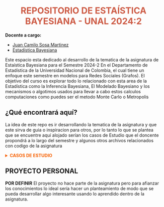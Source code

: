 
<center><h1 style="color: #CD5B45;">REPOSITORIO DE ESTAÍSTICA BAYESIANA - UNAL 2024:2</h1></center>

**Docente a cargo:**
- [Juan Camilo Sosa Martinez](https://sites.google.com/view/juansosa/)
- [Estadística Bayesiana](https://sites.google.com/view/juansosa/bayesian-statistics?authuser=0)

Este espacio esta dedicado al desarrollo de la tematica de la asignatura de Estaística Bayesiana para el Semestre 2024-2 En el Departamento de Estadística de la Universidad Nacional de Colombia, el cual tiene un enfoque  este semestre en modelos para Redes Sociales (Grafos). El objetivo del curso es explorar todo lo relacionado con esta area de la Estadística como la Inferencia Bayesiana, El Modelado Bayesiano y los mecanismos o algotimos usados para llevar a cabo estos calculos computaciones como puedes ser el metodo Monte Carlo o Metropolis

## ¿Qué encontrará aquí?

La idea de este repo es ir desarrollando la tematica de la asignatura y que este sirva de guia o inspiracion para otros, por lo tanto lo que se plantea que se encuentre aquí alojado serían los casos de Estudio que el doncente propondrá a lo largo del semestre y algunos otros archivos relacionados con codigo de la asignatura

<details close>
   <summary style="color: #F76000;"><strong>CASOS DE ESTUDIO</strong></summary>
   <ul>
      <li><strong >[Caso de Estudio 1]</strong> - En este trabajo se analiza el desempeño en la sección de matemáticas de la Prueba Saber 11, una evaluación estandarizada que mide competencias esenciales de estudiantes próximos a culminar la educación media en Colombia. El análisis se realiza bajo un enfoque bayesiano, utilizando datos recolectados entre el segundo semestre de 2015 y el segundo semestre de 2023, abarcando los 32 departamentos del país y Bogotá.  

El objetivo principal es modelar y comparar los resultados en matemáticas, estudiando patrones y tendencias que permitan identificar brechas en el aprendizaje, evaluar políticas educativas y proponer estrategias basadas en evidencia. Para ello, se emplea un modelo Bayesiano jerárquico que facilita la estimación de parámetros clave, el análisis de la evolución temporal y el agrupamiento de departamentos en función de sus características.
         <ul>
            <li>Tecnologías: <em>R, RStudio, Markdown, HTML, ggplot2</em></li>
            <li><a href="https://github.com/CapStats-ML/Estadistica_Bayesiana/tree/main/Caso1">Enlace a la carpeta repositorio</a></li>
            <li><a href="https://rpubs.com/CapStats/Caso1-EstBayes">Enlace a al HTML en Rpubs</a></li>
         </ul>
      </li>
      <li><strong>Caso de Estudio 2</strong> - 
         <ul>
            <li>Tecnologías: <em>R, RStudio, Markdown, HTML, ggplot2</em></li>
            <li><a href="https://github.com/CapStats-ML/Estadistica_Bayesiana/tree/main/Caso2">Enlace a la carpeta repositorio</a></li>
            <li><a href="https://github.com/CapStats-ML/Estadistica_Bayesiana/tree/main/Caso2">Enlace a al HTML en Rpubs</a></li>
         </ul>
      </li>
      <li><strong>Caso de Estudio 3</strong> - 
         <ul>
            <li>Tecnologías: <em>R, RStudio, Markdown, HTML, ggplot2</em></li>
            <li><a href="https://github.com/CapStats-ML/Estadistica_Bayesiana/tree/main/Caso3">Enlace a la carpeta repositorio</a></li>
            <li><a href="https://github.com/CapStats-ML/Estadistica_Bayesiana/tree/main/Caso3">Enlace a al HTML en Rpubs</a></li>
         </ul>
      </li>
   </ul>
</details>

## **PROYECTO PERSONAL**

**POR DEFINIR** El proyecto no hace parte de la asignatura pero para afianzar los conocimientos lo ideal sería hacer un planteamiento de modo que se pueda desarrollar algo interesante usando lo aprendido dentro de la asignatura.
